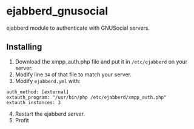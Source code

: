 # ejabberd_gnusocial
ejabberd module to authenticate with GNUSocial servers.

## Installing
1. Download the xmpp_auth.php file and put it in ```/etc/ejabberd``` on your server.
2. Modify line ```34``` of that file to match your server.
3. Modify ```ejabberd.yml``` with:
```
auth_method: [external]
extauth_program: "/usr/bin/php /etc/ejabberd/xmpp_auth.php"
extauth_instances: 3
```
4. Restart the ejabberd server.
5. Profit
